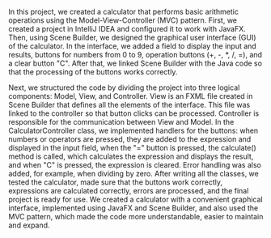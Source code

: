 In this project, we created a calculator that performs basic arithmetic operations using the Model-View-Controller (MVC) pattern. First, we created a project in IntelliJ IDEA and configured it to work with JavaFX. Then, using Scene Builder, we designed the graphical user interface (GUI) of the calculator. In the interface, we added a field to display the input and results, buttons for numbers from 0 to 9, operation buttons (+, -, *, /, =), and a clear button "C". After that, we linked Scene Builder with the Java code so that the processing of the buttons works correctly.

Next, we structured the code by dividing the project into three logical components: Model, View, and Controller.
View is an FXML file created in Scene Builder that defines all the elements of the interface. This file was linked to the controller so that button clicks can be processed.
Controller is responsible for the communication between View and Model. In the CalculatorController class, we implemented handlers for the buttons: when numbers or operators are pressed, they are added to the expression and displayed in the input field, when the "=" button is pressed, the calculate() method is called, which calculates the expression and displays the result, and when "C" is pressed, the expression is cleared. Error handling was also added, for example, when dividing by zero. After writing all the classes, we tested the calculator, made sure that the buttons work correctly, expressions are calculated correctly, errors are processed, and the final project is ready for use. We created a calculator with a convenient graphical interface, implemented using JavaFX and Scene Builder, and also used the MVC pattern, which made the code more understandable, easier to maintain and expand.


